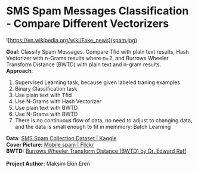 # SMS Spam Messages Classification - Compare Different Vectorizers

![https://en.wikipedia.org/wiki/Fake_news](spam.jpg)

**Goal**: Classify Spam Messages. Compare Tfid with plain text results, Hash Vectorizer with n-Grams results where n=2, and Burrows Wheeler Transform Distance (BWTD) with plain text and n-gram results.<br>
**Approach**:
<ol>
    <li>Supervised Learning task, because given labeled traning examples</li>
    <li>Binary Classification task</li>
    <li>Use plain text with Tfid</li>
    <li>Use N-Grams with Hash Vectorizer</li>
    <li>Use plain text with BWTD</li>
    <li>Use N-Grams with BWTD</li>
    <li>There is no continuous flow of data, no need to adjust to changing data, and the data is small enough to fit in memmory: Batch Learning</li>
</ol>

**Data:** [SMS Spam Collection Dataset | Kaggle](https://www.kaggle.com/uciml/sms-spam-collection-dataset)<br>
**Cover Picture:** [Mobile spam | Flickr](https://www.flickr.com/photos/christiaancolen/20796966373)<br>
**BWTD:** [Burrows Wheeler Transform Distance (BWTD) by Dr. Edward Raff](https://github.com/EdwardRaff/pyBWMD)<br><br>
**Project Author:** Maksim Ekin Eren